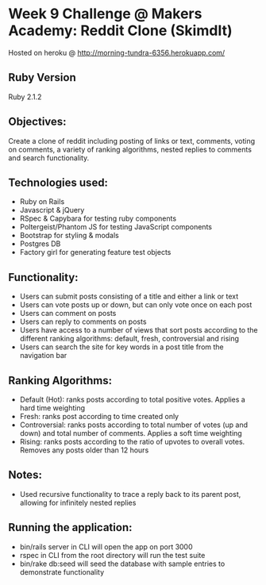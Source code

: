 Week 9 Challenge @ Makers Academy: Reddit Clone (SkimdIt)
========================================================

Hosted on heroku @ http://morning-tundra-6356.herokuapp.com/

Ruby Version
------------

Ruby 2.1.2

Objectives:
-----------

Create a clone of reddit including posting of links or text, comments, voting on comments, a variety of ranking algorithms, nested replies to comments and search functionality.

Technologies used:
------------------
- Ruby on Rails
- Javascript & jQuery
- RSpec & Capybara for testing ruby components
- Poltergeist/Phantom JS for testing JavaScript components
- Bootstrap for styling & modals
- Postgres DB
- Factory girl for generating feature test objects

Functionality:
--------------

- Users can submit posts consisting of a title and either a link or text
- Users can vote posts up or down, but can only vote once on each post
- Users can comment on posts
- Users can reply to comments on posts
- Users have access to a number of views that sort posts according to the different ranking algorithms: default, fresh, controversial and rising
- Users can search the site for key words in a post title from the navigation bar

Ranking Algorithms:
-------------------
- Default (Hot): ranks posts according to total positive votes. Applies a hard time weighting 
- Fresh: ranks post according to time created only
- Controversial: ranks posts according to total number of votes (up and down) and total number of comments. Applies a soft time weighting
- Rising: ranks posts according to the ratio of upvotes to overall votes. Removes any posts older than 12 hours

Notes:
------
- Used recursive functionality to trace a reply back to its parent post, allowing for infinitely nested replies

Running the application:
------------------------
- bin/rails server in CLI will open the app on port 3000
- rspec in CLI from the root directory will run the test suite 
- bin/rake db:seed will seed the database with sample entries to demonstrate functionality
